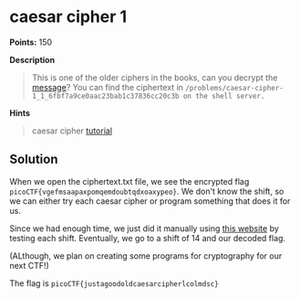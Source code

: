 # caesar cipher 1

**Points:** 150

**Description**
> This is one of the older ciphers in the books, can you decrypt the [message](../caesar%20cipher%20/ciphertext.txt)? You can find the ciphertext in `/problems/caesar-cipher-1_1_6fbf7a9ce0aac23bab1c37836cc20c3b on the shell server.`


**Hints**
> caesar cipher [tutorial](https://learncryptography.com/classical-encryption/caesar-cipher)


## Solution

When we open the ciphertext.txt file, we see the encrypted flag `picoCTF{vgefmsaapaxpomqemdoubtqdxoaxypeo}`. We don't know the shift, so we can either try each caesar cipher or program something that does it for us.

Since we had enough time, we just did it manually using [this website](https://cryptii.com/pipes/caesar-cipher) by testing each shift. Eventually, we go to a shift of 14 and our decoded flag.

(ALthough, we plan on creating some programs for cryptography for our next CTF!)

The flag is `picoCTF{justagoodoldcaesarcipherlcolmdsc}`
